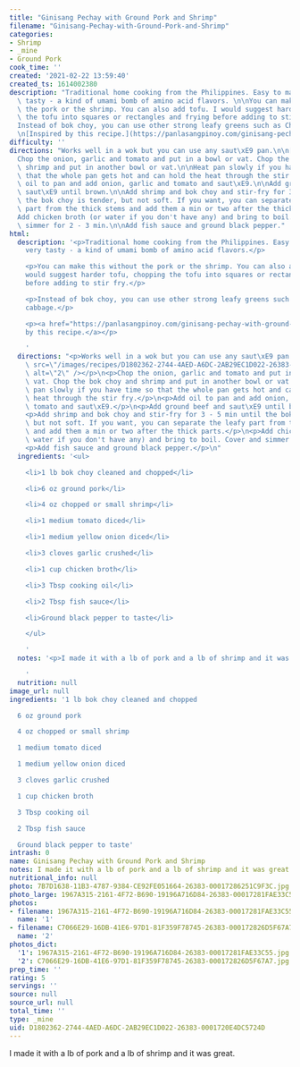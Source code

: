 ```yaml
---
title: "Ginisang Pechay with Ground Pork and Shrimp"
filename: "Ginisang-Pechay-with-Ground-Pork-and-Shrimp"
categories:
- Shrimp
- _mine
- Ground Pork
cook_time: ''
created: '2021-02-22 13:59:40'
created_ts: 1614002380
description: "Traditional home cooking from the Philippines. Easy to make and very\
  \ tasty - a kind of umami bomb of amino acid flavors. \n\nYou can make this without\
  \ the pork or the shrimp. You can also add tofu. I would suggest harder tofu, chopping\
  \ the tofu into squares or rectangles and frying before adding to stir fry.\n\n\
  Instead of bok choy, you can use other strong leafy greens such as Chinese cabbage.\n\
  \n[Inspired by this recipe.](https://panlasangpinoy.com/ginisang-pechay-with-ground-pork-and-shrimp-bok-choy/)"
difficulty: ''
directions: "Works well in a wok but you can use any saut\xE9 pan.\n\n[photo:2]\n\n\
  Chop the onion, garlic and tomato and put in a bowl or vat. Chop the bok choy and\
  \ shrimp and put in another bowl or vat.\n\nHeat pan slowly if you have time so\
  \ that the whole pan gets hot and can hold the heat through the stir fry.\n\nAdd\
  \ oil to pan and add onion, garlic and tomato and saut\xE9.\n\nAdd ground beef and\
  \ saut\xE9 until brown.\n\nAdd shrimp and bok choy and stir-fry for 3 - 5 min until\
  \ the bok choy is tender, but not soft. If you want, you can separate the leafy\
  \ part from the thick stems and add them a min or two after the thick parts.\n\n\
  Add chicken broth (or water if you don't have any) and bring to boil. Cover and\
  \ simmer for 2 - 3 min.\n\nAdd fish sauce and ground black pepper."
html:
  description: '<p>Traditional home cooking from the Philippines. Easy to make and
    very tasty - a kind of umami bomb of amino acid flavors.</p>

    <p>You can make this without the pork or the shrimp. You can also add tofu. I
    would suggest harder tofu, chopping the tofu into squares or rectangles and frying
    before adding to stir fry.</p>

    <p>Instead of bok choy, you can use other strong leafy greens such as Chinese
    cabbage.</p>

    <p><a href="https://panlasangpinoy.com/ginisang-pechay-with-ground-pork-and-shrimp-bok-choy/">Inspired
    by this recipe.</a></p>

    '
  directions: "<p>Works well in a wok but you can use any saut\xE9 pan.</p>\n<p><img\
    \ src=\"/images/recipes/D1802362-2744-4AED-A6DC-2AB29EC1D022-26383-0001720E4DC5724D/C7066E29-16DB-41E6-97D1-81F359F78745-26383-000172826D5F67A7.jpg\"\
    \ alt=\"2\" /></p>\n<p>Chop the onion, garlic and tomato and put in a bowl or\
    \ vat. Chop the bok choy and shrimp and put in another bowl or vat.</p>\n<p>Heat\
    \ pan slowly if you have time so that the whole pan gets hot and can hold the\
    \ heat through the stir fry.</p>\n<p>Add oil to pan and add onion, garlic and\
    \ tomato and saut\xE9.</p>\n<p>Add ground beef and saut\xE9 until brown.</p>\n\
    <p>Add shrimp and bok choy and stir-fry for 3 - 5 min until the bok choy is tender,\
    \ but not soft. If you want, you can separate the leafy part from the thick stems\
    \ and add them a min or two after the thick parts.</p>\n<p>Add chicken broth (or\
    \ water if you don't have any) and bring to boil. Cover and simmer for 2 - 3 min.</p>\n\
    <p>Add fish sauce and ground black pepper.</p>\n"
  ingredients: '<ul>

    <li>1 lb bok choy cleaned and chopped</li>

    <li>6 oz ground pork</li>

    <li>4 oz chopped or small shrimp</li>

    <li>1 medium tomato diced</li>

    <li>1 medium yellow onion diced</li>

    <li>3 cloves garlic crushed</li>

    <li>1 cup chicken broth</li>

    <li>3 Tbsp cooking oil</li>

    <li>2 Tbsp fish sauce</li>

    <li>Ground black pepper to taste</li>

    </ul>

    '
  notes: '<p>I made it with a lb of pork and a lb of shrimp and it was great.</p>

    '
  nutrition: null
image_url: null
ingredients: '1 lb bok choy cleaned and chopped

  6 oz ground pork

  4 oz chopped or small shrimp

  1 medium tomato diced

  1 medium yellow onion diced

  3 cloves garlic crushed

  1 cup chicken broth

  3 Tbsp cooking oil

  2 Tbsp fish sauce

  Ground black pepper to taste'
intrash: 0
name: Ginisang Pechay with Ground Pork and Shrimp
notes: I made it with a lb of pork and a lb of shrimp and it was great.
nutritional_info: null
photo: 7B7D1638-11B3-4787-9384-CE92FE051664-26383-00017286251C9F3C.jpg
photo_large: 1967A315-2161-4F72-B690-19196A716D84-26383-00017281FAE33C55.jpg
photos:
- filename: 1967A315-2161-4F72-B690-19196A716D84-26383-00017281FAE33C55.jpg
  name: '1'
- filename: C7066E29-16DB-41E6-97D1-81F359F78745-26383-000172826D5F67A7.jpg
  name: '2'
photos_dict:
  '1': 1967A315-2161-4F72-B690-19196A716D84-26383-00017281FAE33C55.jpg
  '2': C7066E29-16DB-41E6-97D1-81F359F78745-26383-000172826D5F67A7.jpg
prep_time: ''
rating: 5
servings: ''
source: null
source_url: null
total_time: ''
type: _mine
uid: D1802362-2744-4AED-A6DC-2AB29EC1D022-26383-0001720E4DC5724D
---
```

I made it with a lb of pork and a lb of shrimp and it was great.

